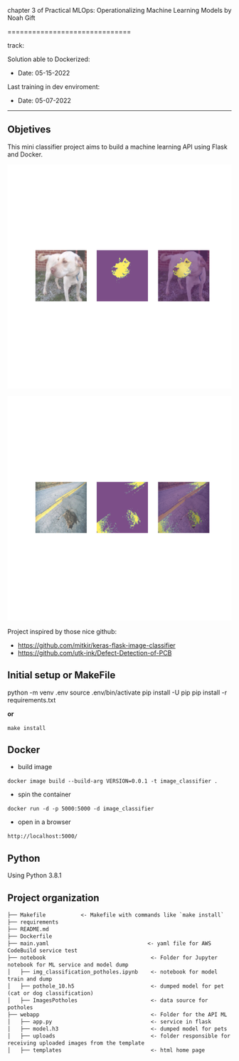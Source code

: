chapter 3 of Practical MLOps: Operationalizing Machine Learning Models by Noah Gift

==============================

track:

Solution able to Dockerized:
* Date: 05-15-2022

Last training in dev enviroment:
* Date: 05-07-2022

----------------------

## Objetives

This mini classifier project aims to build a machine learning API using Flask and Docker. 

![classification-examples-dog](https://github.com/pyunc/project-practical-mlops-3-classifier/blob/main/prediction_dogs.png)

![classification-examples-pothole](https://github.com/pyunc/project-practical-mlops-3-classifier/blob/main/prediction_potholes.png)

Project inspired by those nice github:

- https://github.com/mitkir/keras-flask-image-classifier
- https://github.com/utk-ink/Defect-Detection-of-PCB

## Initial setup or MakeFile

python -m venv .env
source .env/bin/activate
pip install -U pip
pip install -r requirements.txt

**or** 

`make install`

## Docker 

* build image

`docker image build --build-arg VERSION=0.0.1 -t image_classifier .`

* spin the container

`docker run -d -p 5000:5000 -d image_classifier`

* open in a browser 

`http://localhost:5000/`

## Python
Using Python 3.8.1

## Project organization 

    ├── Makefile           <- Makefile with commands like `make install`
    ├── requirements       
    ├── README.md   
    ├── Dockerfile             
    ├── main.yaml                               <- yaml file for AWS CodeBuild service test
    ├── notebook                                 <- Folder for Jupyter notebook for ML service and model dump
    │   ├── img_classification_potholes.ipynb    <- notebook for model train and dump
    │   ├── pothole_10.h5                        <- dumped model for pet (cat or dog classification)
    │   ├── ImagesPotholes                       <- data source for potholes
    ├── webapp                                   <- Folder for the API ML 
    │   ├── app.py                               <- service in flask
    │   ├── model.h3                             <- dumped model for pets
    │   ├── uploads                              <- folder responsible for receiving uploaded images from the template
    │   ├── templates                            <- html home page